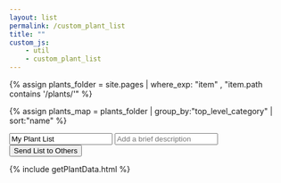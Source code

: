 ```yaml
---
layout: list                                                            
permalink: /custom_plant_list
title: ""
custom_js:
    - util 
    - custom_plant_list
---
```

{% assign plants_folder = site.pages | where_exp: "item" , "item.path contains '/plants/'" %}

{% assign plants_map = plants_folder | group_by:"top_level_category" | sort:"name" %}

<input id="list_title" type="text" maxlength="100" placeholder="My Plant List" value="My Plant List" />
<input type="text" placeholder="Add a brief description" maxlength="140" />

<input class="shareList" id="share_list_button" type="submit" value="Send List to Others" />
<div style="clear:both"></div>

<!-- plant list html will be rendered in javascript -->
<div id="custom_plant_list">
</div>

<div id="dialog" style="display:none">
    Anyone with this link can view your plant list. Use this link to save your list and share it with others.
    <input type="text" value="" id="listUrl"> 
</div>

<!-- populate plant_data var -->
{% include getPlantData.html %}

<!-- TODO move this to top of html page. jquery ui needed for dialog -->
<link rel="stylesheet" href="https://ajax.googleapis.com/ajax/libs/jqueryui/1.12.1/themes/smoothness/jquery-ui.css">



